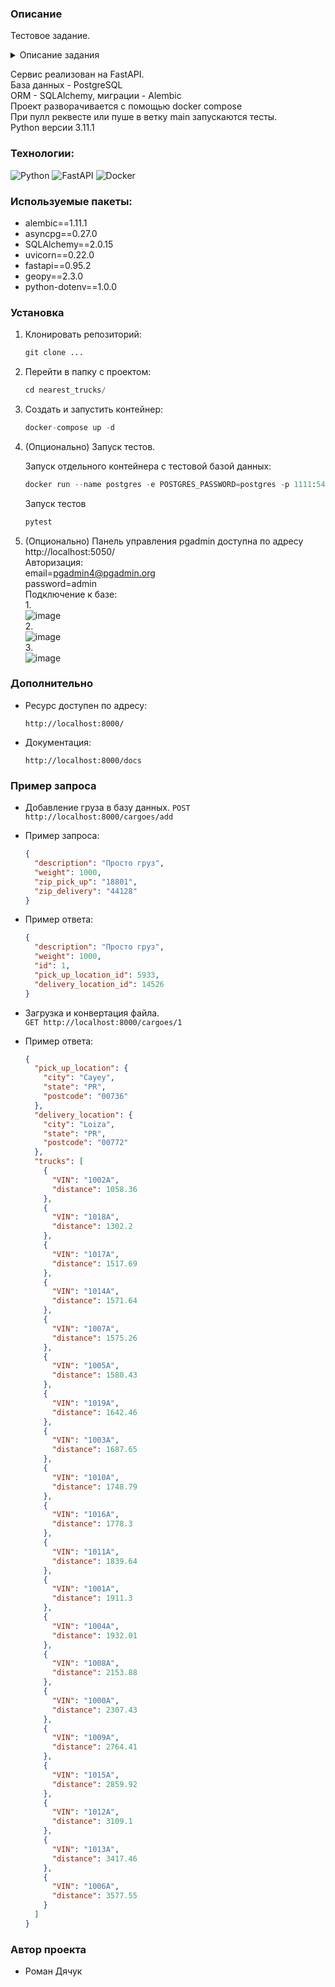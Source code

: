 ### Описание
   Тестовое задание. 
   <details><summary>Описание задания</summary>

🔥 Необходимо разработать REST API сервиc для поиска ближайших машин к грузам.

◼Стек и требования:

- **Python** (Django Rest Framework / FastAPI) на выбор.
- **DB** - Стандартный PostgreSQL.
- Приложение должно запускаться в docker-compose без дополнительных доработок.
- Порт - 8000.
- БД по умолчанию должна быть заполнена 20 машинами.
- Груз обязательно должен содержать следующие характеристики:
    - локация pick-up;
    - локация delivery;
    - вес (1-1000);
    - описание.
- Машина обязательно должна в себя включать следующие характеристики:
    - уникальный номер (цифра от 1000 до 9999 + случайная заглавная буква английского алфавита в конце, пример: "1234A", "2534B", "9999Z")
    - текущая локация;
    - грузоподъемность (1-1000).
- Локация должна содержать в себе следующие характеристики:
    - город;
    - штат;
    - почтовый индекс (zip);
    - широта;
    - долгота.

> *Список уникальных локаций представлен в прикрепленном csv файле "uszips.csv".*
> *Необходимо осуществить выгрузку списка в базу данных Postgres при запуске приложения.*
> 
- При создании машин по умолчанию локация каждой машины заполняется случайным образом;
- Расчет и отображение расстояния осуществляется в милях;
- Расчет расстояния должен осуществляться с помощью библиотеки geopy. help(geopy.distance). Маршруты не учитывать, использовать расстояние от точки до точки.

<aside>
⭐ Задание разделено на 2 уровня сложности. Дедлайн по времени выполнения зависит от того, сколько уровней вы планируете выполнить.
**1 уровень** - 3 рабочих дня.
**2 уровень** - 4 рабочих дня.

</aside>

### ◼Уровень 1

Сервис должен поддерживать следующие базовые функции:

- Создание нового груза (характеристики локаций pick-up, delivery определяются по введенному zip-коду);
- Получение списка грузов (локации pick-up, delivery, количество ближайших машин до груза ( =< 450 миль));
- Получение информации о конкретном грузе по ID (локации pick-up, delivery, вес, описание, список номеров ВСЕХ машин с расстоянием до выбранного груза);
- Редактирование машины по ID (локация (определяется по введенному zip-коду));
- Редактирование груза по ID (вес, описание);
- Удаление груза по ID.

### ◼Уровень 2

Все что в уровне 1 + дополнительные функции:

- Фильтр списка грузов (вес, мили ближайших машин до грузов);
- Автоматическое обновление локаций всех машин раз в 3 минуты (локация меняется на другую случайную).

### ◼**Критерии оценки:**

- Адекватность архитектуры приложения;
- Оптимизация работы приложения.


   </details>  
   
   Сервис реализован на FastAPI.  
   База данных - PostgreSQL  
   ORM - SQLAlchemy, миграции - Alembic  
   Проект разворачивается с помощью docker compose  
   При пулл реквесте или пуше в ветку main запускаются тесты.  
   Python версии 3.11.1  
 
### Технологии:
![Python](https://img.shields.io/badge/Python-FFD43B?style=for-the-badge&logo=python&logoColor=blue)
![FastAPI](https://img.shields.io/badge/FastAPI-092E20?style=for-the-badge&logo=FastAPI&logoColor=green)
![Docker](https://img.shields.io/badge/Docker-092E20?style=for-the-badge&logo=docker&logoColor=blue)
### Используемые пакеты:
* alembic==1.11.1
* asyncpg==0.27.0
* SQLAlchemy==2.0.15
* uvicorn==0.22.0
* fastapi==0.95.2
* geopy==2.3.0
* python-dotenv==1.0.0

### Установка

1. Клонировать репозиторий:

   ```python
   git clone ...
   ```

2. Перейти в папку с проектом:

   ```python
   cd nearest_trucks/
   ```

3. Создать и запустить контейнер:

   ```python
   docker-compose up -d
   ```

4. (Опционально) Запуск тестов.  

   Запуск отдельного контейнера с тестовой базой данных:  
   ```python
   docker run --name postgres -e POSTGRES_PASSWORD=postgres -p 1111:5432 -d postgres:13.0-alpine  
   ```   
   Запуск тестов  
   ```python
   pytest
   ```

5. (Опционально) Панель управления pgadmin доступна по адресу http://localhost:5050/  
    Авторизация:  
    email=pgadmin4@pgadmin.org  
    password=admin  
    Подключение к базе:  
    1.  
    ![image](https://github.com/Asterrus/quize_test_task/assets/59145527/550ec784-0231-46cc-a50d-f3a9b937cff7)   
    2.  
    ![image](https://github.com/Asterrus/quize_test_task/assets/59145527/61eb020e-64f8-4c87-b936-4afe72274dba)   
    3.  
    ![image](https://github.com/Asterrus/quize_test_task/assets/59145527/b6a463f2-d25c-46c9-823d-7ca60c623b2a)   

### Дополнительно

* Ресурс доступен по адресу:
   ```
   http://localhost:8000/
   ```

* Документация:
   ```
   http://localhost:8000/docs
   ```
### Пример запроса
* Добавление груза в базу данных.
    `POST http://localhost:8000/cargoes/add`
* Пример запроса:
    ```json
    {
      "description": "Просто груз",
      "weight": 1000,
      "zip_pick_up": "18801",
      "zip_delivery": "44128"
    }
    ```
* Пример ответа:
    ```json
    {
      "description": "Просто груз",
      "weight": 1000,
      "id": 1,
      "pick_up_location_id": 5933,
      "delivery_location_id": 14526
    }
    ```
* Загрузка и конвертация файла.  
    `GET http://localhost:8000/cargoes/1`

* Пример ответа:
    ```json
    {
      "pick_up_location": {
        "city": "Cayey",
        "state": "PR",
        "postcode": "00736"
      },
      "delivery_location": {
        "city": "Loiza",
        "state": "PR",
        "postcode": "00772"
      },
      "trucks": [
        {
          "VIN": "1002A",
          "distance": 1058.36
        },
        {
          "VIN": "1018A",
          "distance": 1302.2
        },
        {
          "VIN": "1017A",
          "distance": 1517.69
        },
        {
          "VIN": "1014A",
          "distance": 1571.64
        },
        {
          "VIN": "1007A",
          "distance": 1575.26
        },
        {
          "VIN": "1005A",
          "distance": 1580.43
        },
        {
          "VIN": "1019A",
          "distance": 1642.46
        },
        {
          "VIN": "1003A",
          "distance": 1687.65
        },
        {
          "VIN": "1010A",
          "distance": 1748.79
        },
        {
          "VIN": "1016A",
          "distance": 1778.3
        },
        {
          "VIN": "1011A",
          "distance": 1839.64
        },
        {
          "VIN": "1001A",
          "distance": 1911.3
        },
        {
          "VIN": "1004A",
          "distance": 1932.01
        },
        {
          "VIN": "1008A",
          "distance": 2153.88
        },
        {
          "VIN": "1000A",
          "distance": 2307.43
        },
        {
          "VIN": "1009A",
          "distance": 2764.41
        },
        {
          "VIN": "1015A",
          "distance": 2859.92
        },
        {
          "VIN": "1012A",
          "distance": 3109.1
        },
        {
          "VIN": "1013A",
          "distance": 3417.46
        },
        {
          "VIN": "1006A",
          "distance": 3577.55
        }
      ]
    }
    ```
### Автор проекта 
* Роман Дячук   



